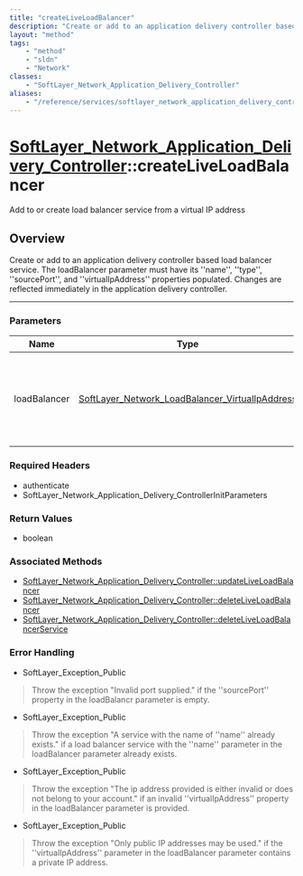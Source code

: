 ```yaml
---
title: "createLiveLoadBalancer"
description: "Create or add to an application delivery controller based load balancer service. The loadBalancer parameter must have it... "
layout: "method"
tags:
    - "method"
    - "sldn"
    - "Network"
classes:
    - "SoftLayer_Network_Application_Delivery_Controller"
aliases:
    - "/reference/services/softlayer_network_application_delivery_controller/createLiveLoadBalancer"
---
```

# [SoftLayer_Network_Application_Delivery_Controller](/reference/services/SoftLayer_Network_Application_Delivery_Controller)::createLiveLoadBalancer


Add to or create load balancer service from a virtual IP address


## Overview 
Create or add to an application delivery controller based load balancer service. The loadBalancer parameter must have its ''name'', ''type'', ''sourcePort'', and ''virtualIpAddress'' properties populated. Changes are reflected immediately in the application delivery controller. 

-----

### Parameters 
|Name | Type | Description |
| --- | --- | --- |
|loadBalancer| <a href='/reference/datatypes/SoftLayer_Network_LoadBalancer_VirtualIpAddress'>SoftLayer_Network_LoadBalancer_VirtualIpAddress </a>| The virtual IP address interface you wish to attach to the load balancer service|


### Required Headers
* authenticate
* SoftLayer_Network_Application_Delivery_ControllerInitParameters


### Return Values
* boolean


### Associated Methods

*  [SoftLayer_Network_Application_Delivery_Controller::updateLiveLoadBalancer](/reference/services/SoftLayer_Network_Application_Delivery_Controller/updateLiveLoadBalancer )
*  [SoftLayer_Network_Application_Delivery_Controller::deleteLiveLoadBalancer](/reference/services/SoftLayer_Network_Application_Delivery_Controller/deleteLiveLoadBalancer )
*  [SoftLayer_Network_Application_Delivery_Controller::deleteLiveLoadBalancerService](/reference/services/SoftLayer_Network_Application_Delivery_Controller/deleteLiveLoadBalancerService )



### Error Handling

* SoftLayer_Exception_Public 

> Throw the exception "Invalid port supplied." if the ''sourcePort'' property in the loadBalancr parameter is empty. 

* SoftLayer_Exception_Public 

> Throw the exception "A service with the name of ''name'' already exists." if a load balancer service with the ''name'' parameter in the loadBalancer parameter already exists. 

* SoftLayer_Exception_Public 

> Throw the exception "The ip address provided is either invalid or does not belong to your account." if an invalid ''virtualIpAddress'' property in the loadBalancer parameter is provided. 

* SoftLayer_Exception_Public 

> Throw the exception "Only public IP addresses may be used." if the ''virtualIpAddress'' parameter in the loadBalancer parameter contains a private IP address. 



